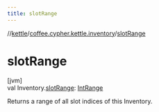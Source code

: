 ```yaml
---
title: slotRange
---
```

//[kettle](../../index.html)/[coffee.cypher.kettle.inventory](index.html)/[slotRange](slot-range.html)



# slotRange



[jvm]\
val Inventory.[slotRange](slot-range.html): [IntRange](https://kotlinlang.org/api/latest/jvm/stdlib/kotlin.ranges/-int-range/index.html)



Returns a range of all slot indices of this Inventory.




